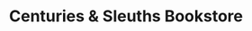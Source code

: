 ---
title: "Centuries & Sleuths Bookstore"
url: /forest-park/centuries-und-sleuths-bookstore/
shop: Bücher
---